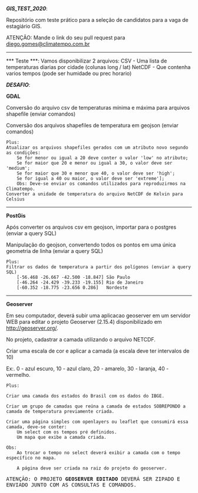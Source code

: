 ***GIS_TEST_2020***:

Repositório com teste prático para a seleção de candidatos para a vaga de estagiário GIS.

ATENÇÃO:
Mande o link do seu pull request para diego.gomes@climatempo.com.br
  	
---
*** Teste ***:
Vamos disponibilizar 2 arquivos:
	CSV - Uma lista de temperaturas diarias por cidade (colunas long / lat)
	NetCDF - Que contenha varios tempos (pode ser humidade ou prec horario)

***DESAFIO***:

**GDAL**

Conversão do arquivo csv de temperaturas mínima e máxima para arquivos shapefile (enviar comandos)

Conversão dos arquivos shapefiles de temperatura em geojson (enviar comandos)

	Plus: 
	Atualizar os arquivos shapefiles gerados com um atributo novo segundo as condições:
		Se for menor ou igual a 20 deve conter o valor 'low' no atributo;
		Se for maior que 20 e menor ou igual a 30, o valor deve ser 'medium';
		Se for maior que 30 e menor que 40, o valor deve ser 'high';
		Se for igual a 40 ou maior, o valor deve ser 'extreme'];
		Obs: Deve-se enviar os comandos utilizados para reproduzirmos na Climatempo.
	Converter a unidade de temperatura do arquivo NetCDF de Kelvin para Celsius 
---
**PostGis**

Após converter os arquivos csv em geojson, importar para o postgres (enviar a query SQL)

Manipulação do geojson, convertendo todos os pontos em uma única geometria de linha (enviar a query SQL)

	Plus:
	Filtrar os dados de temperatura a partir dos polígonos (enviar a query SQL)
		[-56.468 -26.667 -42.500 -18.847] São Paulo 
		[-46.264 -24.429 -39.233 -19.155] Rio de Janeiro
		[-60.352 -18.775 -23.656 0.286]   Nordeste 
	
---
**Geoserver**

Em seu computador, deverá subir uma aplicacao geoserver em um servidor WEB para editar o projeto Geoserver (2.15.4) disponibilizado em http://geoserver.org/.

No projeto, cadastrar a camada utilizando o arquivo NETCDF.

Criar uma escala de cor e aplicar a camada (a escala deve ter intervalos de 10)

Ex:. 0 - azul escuro, 10 - azul claro, 20 - amarelo, 30 - laranja, 40 -vermelho.


	Plus:

	Criar uma camada dos estados do Brasil com os dados do IBGE.
	
	Criar um grupo de camadas que reúna a camada de estados SOBREPONDO a camada de temperatura previamente criada.

	Criar uma página simples com openlayers ou leaflet que consumirá essa camada, deve-se conter:
		Um select com os tempos pré definidos.
		Um mapa que exibe a camada criada.

	Obs:
		Ao trocar o tempo no select deverá exibir a camada com o tempo específico no mapa.

		A página deve ser criada na raiz do projeto do geoserver.



 <kbd>ATENÇÃO: O PROJETO **GEOSERVER EDITADO** DEVERÁ SER ZIPADO E ENVIADO JUNTO COM AS CONSULTAS E COMANDOS.</kbd>
